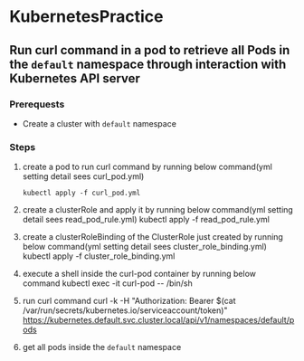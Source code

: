 # KubernetesPractice

## Run curl command in a pod to retrieve all Pods in the `default` namespace through interaction with Kubernetes API server

### Prerequests
* Create a cluster with `default` namespace

### Steps
1. create a pod to run curl command by running below command(yml setting detail sees curl_pod.yml)

    ```kubectl apply -f curl_pod.yml```

2. create a clusterRole and apply it by running below command(yml setting detail sees read_pod_rule.yml)
    kubectl apply -f read_pod_rule.yml
3. create a clusterRoleBinding of the ClusterRole just created by running below command(yml setting detail sees cluster_role_binding.yml)
    kubectl apply -f cluster_role_binding.yml
4. execute a shell inside the curl-pod container by running below command
    kubectl exec -it curl-pod -- /bin/sh
5. run curl command
    curl -k -H "Authorization: Bearer $(cat /var/run/secrets/kubernetes.io/serviceaccount/token)" \
    https://kubernetes.default.svc.cluster.local/api/v1/namespaces/default/pods
6. get all pods inside the `default` namespace